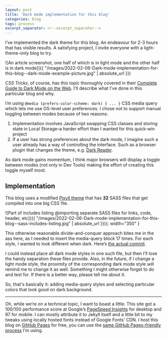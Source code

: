 ```yaml
---
layout: post
title: 'Dark mode implementation for this blog'
categories: blog
tags: process
excerpt_separator: <!--excerpt_separator-->
---
```


I’ve implemented the dark theme for this blog. An endeavour for 2-3 hours that has visible results. A satisfying project, I invite everyone with a light-theme-only blog to try.
<!--excerpt_separator-->

![An article screenshot, one half of which is in light mode and the other half is in dark mode]({{ "/images/2022-02-06-Dark-mode-implementation-for-this-blog--dark-mode-example-picture.jpg" | absolute_url }})

_CSS Tricks_, of course, has this topic thoroughly covered in their [Complete Guide to Dark Mode on the Web](https://css-tricks.com/a-complete-guide-to-dark-mode-on-the-web/). I'll describe what I've done in this particular blog and why.

I’m using `@media (prefers-color-scheme: dark) { ... }` CSS media query which lets me use OS-level user preferences. I chose not to support manual toggling between modes because of two reasons:
1. Implementation involves JavaScript swapping CSS classes and storing state in Local Storage–a harder effort than I wanted for this quick-win project
1. If a user has strong preferences about the dark mode, I imagine such a user already has a way of controlling the interface. Such as a browser plugin that changes the theme, e.g. [Dark Reader](https://darkreader.org/). 

As dark mode gains momentum, I think major browsers will display a toggle between modes (not only in Dev Tools) making the effort of creating this toggle myself moot.

## Implementation

This blog uses a modified [Pixyll theme](https://github.com/johno/pixyll) that has **32** SASS files that get compiled into one big CSS file.

![Part of includes listing @importing separate SASS files for links, code, header, etc]({{ "/images/2022-02-06-Dark-mode-implementation-for-this-blog--sass-includes-listing.jpg" | absolute_url }}){: width="350" }

This otherwise reasonable divide-and-conquer approach bites me in the ass here, as I needed to insert the media-query block 17 times. For each style, I wanted to look different when dark. Here’s [the actual commit](https://github.com/andrey-lepekhin/andrey-lepekhin.github.io/commit/b54227499b737f5042d151f60c39416e88c9ba4b).

I could instead place all dark mode styles in one such file, but then I’ll lose the handy separation these files provide. Also, in the future, if I change a light mode style, the proximity of the corresponding dark mode style will remind me to change it as well. Something I might otherwise forget to do and test for.
If there is a better way, please tell me about it.

So, that's basically it: adding media-query styles and selecting particular colors that look good on dark background.

-----

Oh, while we’re on a technical topic, I want to boast a little. This site got a 100/100 performance score at Google’s [PageSpeed Insights](https://pagespeed.web.dev) for desktop and 97 for mobile. I can mostly attribute it to Jekyll itself and a little bit to my tweaks using locally hosted fonts instead of Google Fonts' CDN. I host this blog on [GitHub Pages](https://pages.github.com/) for free, you can use the [same GitHub Pages-friendly process](https://github.com/barryclark/jekyll-now) I'm using.